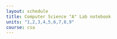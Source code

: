```yaml
---
layout: schedule
title: Computer Science "A" Lab notebook 
units: "1,2,3,4,5,6,7,8,9"
course: csa
---
```

